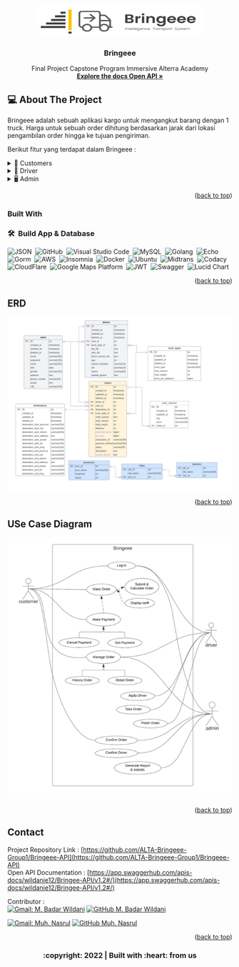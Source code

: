 <div id="top"></div>

<!-- PROJECT LOGO -->
<br/>
<div align="center">
<!--  mengarah ke repo  -->
  <a href="https://github.com/ALTA-Bringeee-Group1/Bringeee-API">
    <img src="images/logo.png" width="365" height="70">
  </a>

  <h3 align="center">Bringeee</h3>

  <p align="center">
    Final Project Capstone Program Immersive Alterra Academy
    <br />
    <a href="https://app.swaggerhub.com/apis-docs/wildanie12/Bringee-API/v1.2#/"><strong>Explore the docs Open API »</strong></a>
    <br />
  </p>
</div>

<!-- ABOUT THE PROJECT -->
## 💻 About The Project 

Bringeee adalah sebuah aplikasi kargo untuk mengangkut barang dengan 1 truck. Harga untuk sebuah order dihitung berdasarkan jarak dari lokasi pengambilan order hingga ke tujuan pengiriman.

Berikut fitur yang terdapat dalam Bringeee :
<div>
      <details>
<summary>🙎 Customers</summary>
  
  <!---
  | Command | Description |
| --- | --- |
  --->
  
 Di Customer terdapat fitur untuk membuat Akun dan Login agar mendapat legalitas untuk mengakses berbagai fitur lain di aplikasi, 
 terdapat juga fitur Update untuk mengedit data yang berkaitan dengan customer, serta fitur delete berfungsi jika customer menginginkan hapus akun.
 
<div>
  
| Feature Customer | Endpoint | Param | JWT Token | Fungsi |
| --- | --- | --- | --- | --- |
| POST | /api/customers  | - | NO | Melakukan proses registrasi customer |
| POST | /api/auth | - | NO | Melakukan proses login customer |
| GET | /api/auth/me | - | YES | Mendapatkan informasi customer yang sedang login |
| PUT | /api/customers | - | YES | Melakukan update informasi customer yang sedang login | 
| DEL | /api/customers | - | YES | Menghapus customer yang sedang login |
| POST | /api/customers/orders | - | YES | Membuat sebuah order |
| POST | /api/customers/orders/estimate | - | YES | Melihat perkiraan harga sebuah orderan |
| GET | /api/customers/orders | status order | YES | Mendapatkan semua order berdasarkan status order customer |
| GET | /api/customers/orders/{orderID} | orderID | YES | Mendapatkan detail sebuah order customer |
| GET | /api/customers/orders/{orderID}/histories | orderID | YES | Mendapatkan timeline dari sebuah order |
| POST | /api/customers/orders/{orderID}/confirm | orderID | YES | Mengkonfirmasi sebuah order jika terjadi penyesuaian harga dari admin |
| POST | /api/customers/orders/{orderID}/cancel | orderID | YES | Membatalkan sebuah order |
| POST | /api/customers/orders/{orderID}/payment | orderID | YES | Memilih jenis pembayaran yang akan digunakan |
| POST | /api/customers/orders/{orderID}/payment/cancel | orderID | YES | Membatalkan jenis pembayaran |
| GET | /api/customers/orders/{orderID}/payment | orderID | YES | Mendapatkan jenis pembayaran yang digunakan oleh customer |


</details> 

<details>
<summary>🚚 Driver</summary>
  
  <!---
  | Command | Description |
| --- | --- |
  --->
  
 Di Driver terdapat fitur untuk membuat Akun dan Login agar mendapat legalitas untuk mengakses berbagai fitur lain di aplikasi, 
 terdapat juga fitur Update untuk mengedit data yang berkaitan dengan driver, serta fitu - fitur lainnya.
 
<div>
  
| Feature Driver | Endpoint | Param | JWT Token | Fungsi |
| --- | --- | --- | --- | --- |
| POST | /api/drivers  | - | NO | Melakukan proses registrasi driver |
| POST | /api/auth | - | NO | Melakukan proses login driver |
| GET | /api/auth/me | - | YES | Mendapatkan informasi driver yang sedang login |
| PUT | /api/drivers | - | YES | Melakukan update informasi yang tidak credential driver yang sedang login | 
| GET | /api/drivers/orders | - | YES | Mendapatkan semua order berdasarkan tipe truck driver |
| GET | /api/drivers/current_order | - | YES | Mendapatkan order yang sedang diantar oleh driver |
| GET | /api/drivers/history_orders | - | YES | Mendapatkan order yang telah diantar oleh driver |
| GET | /api/orders/{orderID} | orderID | YES | Mendapatkan detail sebuah order |
| POST | /api/drivers/orders/{orderID}/take_order | orderID | YES | Mengambil sebuah orderan untuk diantarkan ke tujuan |
| POST | /api/drivers/orders/{orderID}/finish_order | orderID | YES | Menyelesaikan sebuah orderan dengan mengupload foto pada saat diterima customer |


</details> 
</details> 

<details>
<summary>🖥️ Admin</summary>
  
  <!---
  | Command | Description |
| --- | --- |
  --->
  
 Di Admin terdapat fitur untuk melakukan manajemen customer, driver, order dan fitur statistik serta laporan order perbulannya.
 
<div>
  
| Feature Admin | Endpoint | Param | JWT Token | Fungsi |
| --- | --- | --- | --- | --- |
| POST | /api/auth | - | NO | Melakukan proses login admin |
| GET | /api/auth/me | - | YES | Mendapatkan informasi admin yang sedang login |
| GET | /api/customers | (optional) | YES | Mendapatkan list customer |
| GET | /api/drivers | (optional) | YES | Mendapatkan list driver |
| GET | /api/orders | (optional) | YES | Mendapatkan list order |
| GET | /api/orders/{orderID}/histories | orderID | YES | Mendapatkan timeline sebuah order |
| POST | /api/orders/{orderID}/confirm | orderID | YES | Mengkonfirmasi sebuah order jika tidak ada penyesuaian harga |
| POST | /api/orders/{orderID}/cancel | orderID | YES | Membatalkan sebuah order |
| GET | /api/orders/{orderID} | orderID | YES | Mendapatkan detail sebuah order |
| PATCH| /api/orders/{orderID} | orderID | YES | Melakukan penyesuaian harga pada sebuah order | 
| POST | /api/drivers/{driverID}/confirm | driverID | YES | Mengverifikasi akun driver |
| GET | /api/drivers/{driverID} | driverID | YES | Mendapatkan detail profile driver |
| PUT | /api/drivers/{driverID} | driverID | YES | Melakukan update informasi yang credential pada akun driver | 
| DEL | /api/drivers/{driverID} | driverID | YES | Menghapus akun driver | 
| GET | /api/customers/{customerID} | customerID | YES | Mendapatkan detail profile customer |
| DEL | /api/customers/{customerID} | customerID | YES | Menghapus akun customer | 
| GET | /api/stats/aggregates/orders_count | (optional) | YES | Mendapatkan jumlah semua order |
| GET | /api/stats/aggregates/drivers_count | (optional) | YES | Mendapatkan jumlah semua driver |
| GET | /api/stats/aggregates/truck_types_count | - | YES | Mendapatkan jumlah semua tipe truck |
| GET | /api/stats/aggregates/customers_count | - | YES | Mendapatkan jumlah semua customer |
| GET | /api/stats/orders/{day} | day | YES | Mendapatkan jumlah order berdasarkan periode hari yang di inginkan |
| GET | /api/export/orders | - | YES | Membuat file excel laporan order perbulan |


</details> 


<p align="right">(<a href="#top">back to top</a>)</p>

### Built With
### 🛠 &nbsp;Build App & Database

![JSON](https://img.shields.io/badge/-JSON-05122A?style=flat&logo=json&logoColor=000000)&nbsp;
![GitHub](https://img.shields.io/badge/-GitHub-05122A?style=flat&logo=github)&nbsp;
![Visual Studio Code](https://img.shields.io/badge/-Visual%20Studio%20Code-05122A?style=flat&logo=visual-studio-code&logoColor=007ACC)&nbsp;
![MySQL](https://img.shields.io/badge/-MySQL-05122A?style=flat&logo=mysql&logoColor=4479A1)&nbsp;
![Golang](https://img.shields.io/badge/-Golang-05122A?style=flat&logo=go&logoColor=4479A1)&nbsp;
![Echo](https://img.shields.io/badge/-Echo-05122A?style=flat&logo=go)&nbsp;
![Gorm](https://img.shields.io/badge/-Gorm-05122A?style=flat&logo=go)&nbsp;
![AWS](https://img.shields.io/badge/-AWS-05122A?style=flat&logo=amazon)&nbsp;
![Insomnia](https://img.shields.io/badge/-Insomnia-05122A?style=flat&logo=insomnia)&nbsp;
![Docker](https://img.shields.io/badge/-Docker-05122A?style=flat&logo=docker)&nbsp;
![Ubuntu](https://img.shields.io/badge/-Ubuntu-05122A?style=flat&logo=ubuntu)&nbsp;
![Midtrans](https://img.shields.io/badge/-Midtrans-05122A?style=flat&logo=midtrans)&nbsp;
![Codacy](https://img.shields.io/badge/-Codacy-05122A?style=flat&logo=codacy)&nbsp;
![CloudFlare](https://img.shields.io/badge/-CloudFlare-05122A?style=flat&logo=cloudflare)&nbsp; 
![Google Maps Platform](https://img.shields.io/badge/-Google_Maps_Platform-05122A?style=flat&logo=google)&nbsp; 
![JWT](https://img.shields.io/badge/-JWT-05122A?style=flat&logo=jwt)&nbsp;
![Swagger](https://img.shields.io/badge/-Swagger-05122A?style=flat&logo=swagger)&nbsp;
![Lucid Chart](https://img.shields.io/badge/-Lucid_Chart-05122A?style=flat&logo=lucidchart)&nbsp;


<p align="right">(<a href="#top">back to top</a>)</p>


## ERD
<img src="images/erd.png">
<p align="right">(<a href="#top">back to top</a>)</p>

## USe Case Diagram
<img src="images/UCD.png">
<p align="right">(<a href="#top">back to top</a>)</p>

<!-- CONTACT -->
## Contact

Project Repository Link : [https://github.com/ALTA-Bringeee-Group1/Bringeee-API](https://github.com/ALTA-Bringeee-Group1/Bringeee-API)<br/>
Open API Documentation : [https://app.swaggerhub.com/apis-docs/wildanie12/Bringee-API/v1.2#/](https://app.swaggerhub.com/apis-docs/wildanie12/Bringee-API/v1.2#/)&nbsp;

<!-- :heart: -->
<!-- CONTRIBUTOR -->
Contributor :
<br>
[![Gmail: M. Badar Wildani](https://img.shields.io/badge/-badar.wildanie@gmail.com-maroon?style=flat&logo=gmail)](https://mail.google.com/mail/u/0/#inbox?compose=CllgCJqTfrDgzWPFFgSKDLmBlPGRmCRXMQVTgqZDWJrxHDMJkSBGGCGnnGJhRKjrbzjJmFqnZFg)
[![GitHub M. Badar Wildani](https://img.shields.io/github/followers/wildanie12?label=follow&style=social)](https://github.com/wildanie12)

[![Gmail: Muh. Nasrul](https://img.shields.io/badge/-nasrulmuhammad748@gmail.com-maroon?style=flat&logo=gmail)](https://mail.google.com/mail/u/0/#inbox?compose=CllgCJqTfrDgzWPFFgSKDLmBlPGRmCRXMQVTgqZDWJrxHDMJkSBGGCGnnGJhRKjrbzjJmFqnZFg)
[![GitHub Muh. Nasrul](https://img.shields.io/github/followers/mnasruls?label=follow&style=social)](https://github.com/mnasruls)

<p align="right">(<a href="#top">back to top</a>)</p>
<h3>
<p align="center">:copyright: 2022 | Built with :heart: from us</p>
</h3>
<!-- end -->
